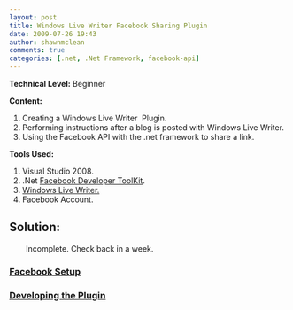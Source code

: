 ```yaml
---
layout: post
title: Windows Live Writer Facebook Sharing Plugin
date: 2009-07-26 19:43
author: shawnmclean
comments: true
categories: [.net, .Net Framework, facebook-api]
---
```

<strong>Technical Level:</strong> Beginner

<strong>Content: </strong>
<ol>
	<li>Creating a Windows Live Writer  Plugin.</li>
	<li>Performing instructions after a blog is posted with Windows Live Writer.</li>
	<li>Using the Facebook API with the .net framework to share a link.</li>
</ol>
<strong>Tools Used:</strong>
<ol>
	<li>Visual Studio 2008.</li>
	<li>.Net <a href="http://www.codeplex.com/FacebookToolkit">Facebook Developer ToolKit</a>.</li>
	<li><a href="http://www.google.com/url?sa=t&amp;source=web&amp;ct=res&amp;cd=1&amp;ved=0CAkQFjAA&amp;url=http%3A%2F%2Fdownload.live.com%2Fwriter&amp;ei=cztjS8WgGoeXtgfvsuW4Bg&amp;usg=AFQjCNGf-IeSKBJm12Od4DB8usD7iOjD3g&amp;sig2=eM91Rg1bhIUJ2inY1hGhAw">Windows   Live Writer.</a></li>
	<li>Facebook Account.</li>
</ol>
<h2><strong>Solution:</strong></h2>
<p style="padding-left:30px;">Incomplete. Check back in a week.</p>

<h3><span style="text-decoration:underline;">Facebook Setup
</span></h3>
<h3><span style="text-decoration:underline;"><span style="text-decoration:underline;">Developing the Plugin</span></span></h3>
<span style="text-decoration:underline;"><span style="text-decoration:underline;">
</span></span>
<div id="_mcePaste" style="position:absolute;left:-10000px;top:0;width:1px;height:1px;overflow:hidden;"><a href="http://www.google.com/url?sa=t&amp;source=web&amp;ct=res&amp;cd=1&amp;ved=0CAkQFjAA&amp;url=http%3A%2F%2Fdownload.live.com%2Fwriter&amp;ei=cztjS8WgGoeXtgfvsuW4Bg&amp;usg=AFQjCNGf-IeSKBJm12Od4DB8usD7iOjD3g&amp;sig2=eM91Rg1bhIUJ2inY1hGhAw">Windows  Live Writer</a>.</div>
